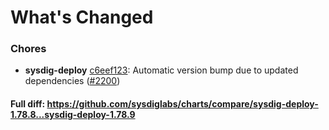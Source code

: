 # What's Changed

### Chores
- **sysdig-deploy** [c6eef123](https://github.com/sysdiglabs/charts/commit/c6eef12323e79e460db54eed65ee2a804aae92ff): Automatic version bump due to updated dependencies ([#2200](https://github.com/sysdiglabs/charts/issues/2200))
#### Full diff: https://github.com/sysdiglabs/charts/compare/sysdig-deploy-1.78.8...sysdig-deploy-1.78.9
